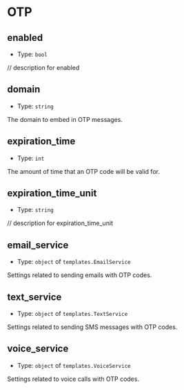 
OTP
====



enabled
-------

- Type: `bool` 

// description for enabled



domain
------

- Type: `string` 

The domain to embed in OTP messages.



expiration_time
---------------

- Type: `int` 

The amount of time that an OTP code will be valid for.



expiration_time_unit
--------------------

- Type: `string` 

// description for expiration_time_unit



email_service
-------------

- Type: `object` of `templates.EmailService` 

Settings related to sending emails with OTP codes.



text_service
------------

- Type: `object` of `templates.TextService` 

Settings related to sending SMS messages with OTP codes.



voice_service
-------------

- Type: `object` of `templates.VoiceService` 

Settings related to voice calls with OTP codes.
